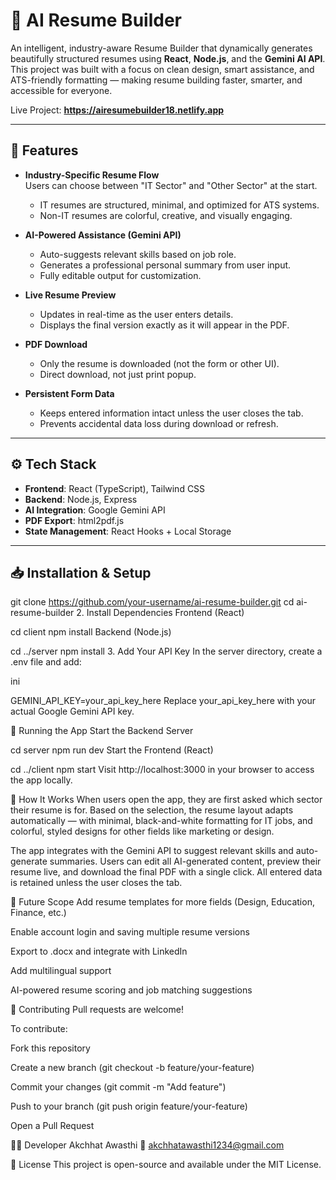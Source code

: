 # 🧠 AI Resume Builder

An intelligent, industry-aware Resume Builder that dynamically generates beautifully structured resumes using **React**, **Node.js**, and the **Gemini AI API**. This project was built with a focus on clean design, smart assistance, and ATS-friendly formatting — making resume building faster, smarter, and accessible for everyone.

Live Project: **https://airesumebuilder18.netlify.app**

---

## 📌 Features

- **Industry-Specific Resume Flow**  
  Users can choose between "IT Sector" and "Other Sector" at the start.  
  - IT resumes are structured, minimal, and optimized for ATS systems.  
  - Non-IT resumes are colorful, creative, and visually engaging.

- **AI-Powered Assistance (Gemini API)**  
  - Auto-suggests relevant skills based on job role.  
  - Generates a professional personal summary from user input.  
  - Fully editable output for customization.

- **Live Resume Preview**  
  - Updates in real-time as the user enters details.  
  - Displays the final version exactly as it will appear in the PDF.

- **PDF Download**  
  - Only the resume is downloaded (not the form or other UI).  
  - Direct download, not just print popup.

- **Persistent Form Data**  
  - Keeps entered information intact unless the user closes the tab.  
  - Prevents accidental data loss during download or refresh.

---

## ⚙️ Tech Stack

- **Frontend**: React (TypeScript), Tailwind CSS  
- **Backend**: Node.js, Express  
- **AI Integration**: Google Gemini API  
- **PDF Export**: html2pdf.js  
- **State Management**: React Hooks + Local Storage

---

## 📥 Installation & Setup




git clone https://github.com/your-username/ai-resume-builder.git
cd ai-resume-builder
2. Install Dependencies
Frontend (React)


cd client
npm install
Backend (Node.js)


cd ../server
npm install
3. Add Your API Key
In the server directory, create a .env file and add:

ini

GEMINI_API_KEY=your_api_key_here
Replace your_api_key_here with your actual Google Gemini API key.

🚀 Running the App
Start the Backend Server


cd server
npm run dev
Start the Frontend (React)


cd ../client
npm start
Visit http://localhost:3000 in your browser to access the app locally.

🧠 How It Works
When users open the app, they are first asked which sector their resume is for. Based on the selection, the resume layout adapts automatically — with minimal, black-and-white formatting for IT jobs, and colorful, styled designs for other fields like marketing or design.

The app integrates with the Gemini API to suggest relevant skills and auto-generate summaries. Users can edit all AI-generated content, preview their resume live, and download the final PDF with a single click. All entered data is retained unless the user closes the tab.

🔮 Future Scope
Add resume templates for more fields (Design, Education, Finance, etc.)

Enable account login and saving multiple resume versions

Export to .docx and integrate with LinkedIn

Add multilingual support

AI-powered resume scoring and job matching suggestions

🤝 Contributing
Pull requests are welcome!

To contribute:

Fork this repository

Create a new branch (git checkout -b feature/your-feature)

Commit your changes (git commit -m "Add feature")

Push to your branch (git push origin feature/your-feature)

Open a Pull Request

👨‍💻 Developer
Akchhat Awasthi
📧 akchhatawasthi1234@gmail.com

📜 License
This project is open-source and available under the MIT License.
